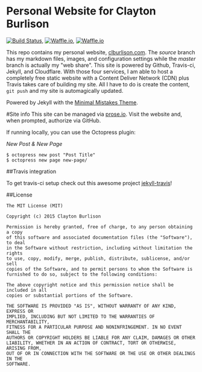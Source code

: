 Personal Website for Clayton Burlison
===

[![Build Status](https://travis-ci.org/clburlison/clburlison.github.io.svg?branch=source)](https://travis-ci.org/clburlison/clburlison.github.io),  [![Waffle.io](https://badge.waffle.io/clburlison/clburlison.github.io.svg?label=ready&title=Ready)](http://waffle.io/clburlison/clburlison.github.io),  [![Waffle.io](https://badge.waffle.io/clburlison/clburlison.github.io.svg?label=in%20progress&title=In%20Progress)](http://waffle.io/clburlison/clburlison.github.io)

This repo contains my personal website, [clburlison.com](https://clburlison.com). The _source_ branch has my markdown files, images, and configuration settings while the _master_ branch is actually my "web share". This site is powered by Github, Travis-ci, Jekyll, and Cloudflare. With those four services, I am able to host a completely free static website with a Content Deliver Network (CDN) plus Travis takes care of building my site. All I have to do is create the content, `git push` and my site is automagically updated.

Powered by Jekyll with the [Minimal Mistakes Theme](http://mademistakes.com/minimal-mistakes/).


#Site info 
This site can be managed via [prose.io](http://prose.io/#clburlison/clburlison.github.io). Visit the website and, when prompted, authorize via GitHub.

If running locally, you can use the Octopress plugin:

*New Post & New Page*

````
$ octopress new post "Post Title"
$ octopress new page new-page/
````

##Travis integration

To get travis-ci setup check out this awesome project [jekyll-travis](https://github.com/mfenner/jekyll-travis)!

##License

	The MIT License (MIT)

	Copyright (c) 2015 Clayton Burlison

	Permission is hereby granted, free of charge, to any person obtaining a copy
	of this software and associated documentation files (the "Software"), to deal
	in the Software without restriction, including without limitation the rights
	to use, copy, modify, merge, publish, distribute, sublicense, and/or sell
	copies of the Software, and to permit persons to whom the Software is
	furnished to do so, subject to the following conditions:

	The above copyright notice and this permission notice shall be included in all
	copies or substantial portions of the Software.

	THE SOFTWARE IS PROVIDED "AS IS", WITHOUT WARRANTY OF ANY KIND, EXPRESS OR
	IMPLIED, INCLUDING BUT NOT LIMITED TO THE WARRANTIES OF MERCHANTABILITY,
	FITNESS FOR A PARTICULAR PURPOSE AND NONINFRINGEMENT. IN NO EVENT SHALL THE
	AUTHORS OR COPYRIGHT HOLDERS BE LIABLE FOR ANY CLAIM, DAMAGES OR OTHER
	LIABILITY, WHETHER IN AN ACTION OF CONTRACT, TORT OR OTHERWISE, ARISING FROM,
	OUT OF OR IN CONNECTION WITH THE SOFTWARE OR THE USE OR OTHER DEALINGS IN THE
	SOFTWARE.
